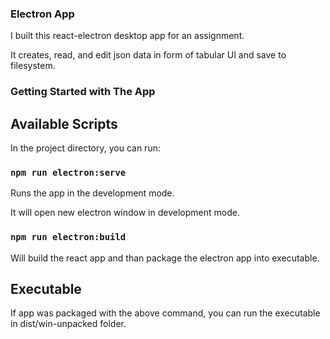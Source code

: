 ### Electron App

I built this react-electron desktop app for an assignment.

It creates, read, and edit json data in form of tabular UI and save to filesystem.

### Getting Started with The App

## Available Scripts

In the project directory, you can run:

### `npm run electron:serve`

Runs the app in the development mode.

It will open new electron window in development mode.


### `npm run electron:build`

Will build the react app and than package the electron app into executable.

## Executable

If app was packaged with the above command, you can run the executable in dist/win-unpacked folder.
